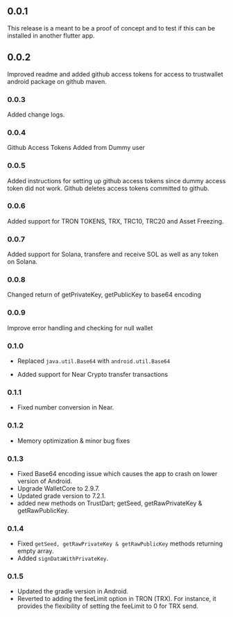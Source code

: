 ## 0.0.1

This release is a meant to be a proof of concept and to test if this can be installed in another flutter app.

## 0.0.2

Improved readme and added github access tokens for access to trustwallet android package on github maven.


### 0.0.3 

Added change logs.

### 0.0.4

Github Access Tokens Added from Dummy user

### 0.0.5

Added instructions for setting up github access tokens since dummy access token did not work. Github deletes access tokens committed to github.


### 0.0.6

Added support for TRON TOKENS, TRX, TRC10, TRC20 and Asset Freezing.


### 0.0.7

Added support for Solana, transfere and receive SOL as well as any token on Solana.

### 0.0.8

Changed return of getPrivateKey, getPublicKey to base64 encoding


### 0.0.9

Improve error handling and checking for null wallet


### 0.1.0

- Replaced `java.util.Base64` with `android.util.Base64`

- Added support for Near Crypto transfer transactions


### 0.1.1

- Fixed number conversion in Near.

### 0.1.2

- Memory optimization & minor bug fixes

### 0.1.3

- Fixed Base64 encoding issue which causes the app to crash on lower version of Android.
- Upgrade WalletCore to 2.9.7.
- Updated grade version to 7.2.1.
- added new methods on TrustDart; getSeed, getRawPrivateKey & getRawPublicKey.

### 0.1.4

- Fixed `getSeed, getRawPrivateKey & getRawPublicKey` methods returning empty array.
- Added `signDataWithPrivateKey`.


### 0.1.5

- Updated the gradle version in Android.
- Reverted to adding the feeLimit option in TRON (TRX). For instance, it provides the flexibility of setting the feeLimit to 0 for TRX send.